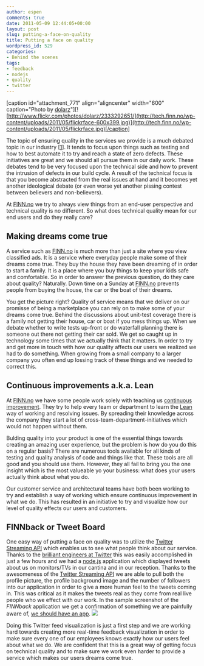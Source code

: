 ```yaml
---
author: espen
comments: true
date: 2011-05-09 12:44:05+00:00
layout: post
slug: putting-a-face-on-quality
title: Putting a face on quality
wordpress_id: 529
categories:
- Behind the scenes
tags:
- feedback
- nodejs
- quality
- twitter
---
```


[caption id="attachment_771" align="aligncenter" width="600" caption="Photo by [dolarz](http://www.flickr.com/photos/dolarz)"][![http://www.flickr.com/photos/dolarz/2333292651/](http://tech.finn.no/wp-content/uploads/2011/05/flickrface-600x399.jpg)](http://tech.finn.no/wp-content/uploads/2011/05/flickrface.jpg)[/caption]

The topic of ensuring quality in the services we provide is a much debated topic in our industry [[1](http://gojko.net/2011/04/27/visualising-quality-initial-ideas)]. It tends to focus upon things such as testing and how to best automate it to try and reach a state of zero defects. These initiatives are great and we should all pursue them in our daily work. These debates tend to be very focused upon the technical side and how to prevent the intrusion of defects in our build cycle. A result of the technical focus is that you become abstracted from the real issues at hand and it becomes yet another ideological debate (or even worse yet another pissing contest between believers and non-believers).




At [FINN.no](http://www.finn.no) we try to always view things from an end-user perspective and technical quality is no different. So what does technical quality mean for our end users and do they really care?





## Making dreams come true


A service such as [FINN.no](http://www.finn.no) is much more than just a site where you view classified ads. It is a service where everyday people make some of their dreams come true. They buy the house they have been dreaming of in order to start a family. It is a place where you buy things to keep your kids safe and comfortable. So in order to answer the previous question, do they care about quality? Naturally. Down time on a Sunday at [FINN.no](http://www.finn.no) prevents people from buying the house, the car or the boat of their dreams.

You get the picture right? Quality of service means that we deliver on our promisse of being a marketplace you can rely on to make some of your dreams come true. Behind the discussions about unit-test coverage there is a family not getting their house, car or boat if you mess things up. When we debate whether to write tests up-front or do waterfall planning there is someone out there not getting their car sold. We get so caught up in technology some times that we actually think that it matters. In order to try and get more in touch with how our quality affects our users we realized we had to do something. When growing from a small company to a larger company you often end up lossing track of these things and we needed to correct this.


## Continuous improvements a.k.a. Lean


At [FINN.no](http://www.finn.no) we have some people work solely with teaching us [continuous improvement](http://en.wikipedia.org/wiki/Continuous_improvement_process). They try to help every team or department to learn the [Lean](http://en.wikipedia.org/wiki/Lean_software_development) way of working and resolving issues. By spreading their knowledge across the company they start a lot of cross-team-department-initiatives which would not happen without them.

Bulding quality into your product is one of the essential things towards creating an amazing user experience, but the problem is how do you do this on a regular basis? There are numerous tools available for all kinds of testing and quality analysis of code and things like that. These tools are all good and you should use them. However, they all fail to bring you the one insight which is the most valueable yo your business: what does your users actually think about what you do.

Our customer service and architectural teams have both been working to try and establish a way of working which ensure continuous improvement in what we do. This has resulted in an initiative to try and visualize how our level of quality effects our users and customers.


## FINNback or Tweet Board


One easy way of putting a face on quality was to utilize the [Twitter Streaming API](http://dev.twitter.com/pages/streaming_api) which enables us to see what people think about our service. Thanks to the [brilliant engineers at Twitter](http://dev.twitter.com/) this was easily accomplished in just a few hours and we had a [node.js](http://nodejs.org) application which displayed tweets about us on monitors/TVs in our cantina and in our reception. Thanks to the awesomeness of the [Twitter Streaming API](http://dev.twitter.com/pages/streaming_api) we are able to pull both the profile picture, the profile background image and the number of followers into our application in order to give a more human feel to the tweets coming in. This was critical as it makes the tweets real as they come from real live people who we effect with our work. In the sample screenshot of the _FINNback_ application  we get a confirmation of something we are painfully aware of, [we should have an app](http://twitter.com/#!/AnetteBastnes/status/65843803675820032).
[![](http://tech.finn.no/wp-content/uploads/2011/05/FINNbækk-brettet-600x333.jpg)](http://tech.finn.no/wp-content/uploads/2011/05/FINNbækk-brettet.jpg)

Doing this Twitter feed visualization is just a first step and we are working hard towards creating more real-time feedback visualization in order to make sure every one of our employees knows exactly how our users feel about what we do. We are confident that this is a great way of getting focus on technical quality and to make sure we work even harder to provide a service which makes our users dreams come true.
